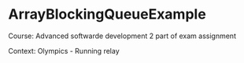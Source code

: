 # ArrayBlockingQueueExample

Course: Advanced softwarde development 2
part of exam assignment

Context: Olympics - Running relay
